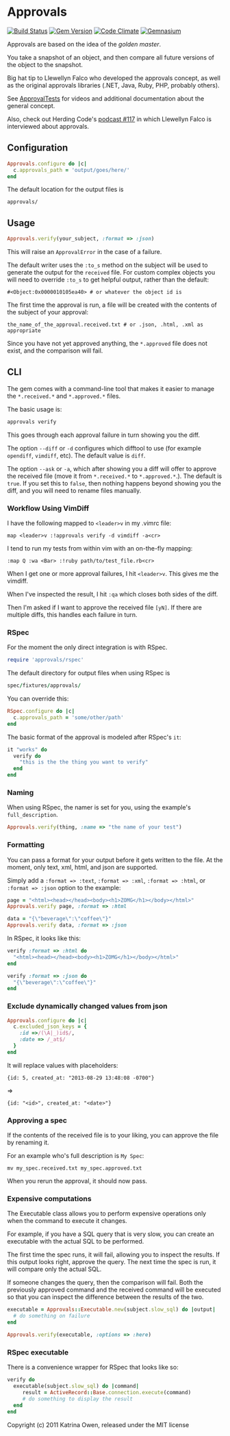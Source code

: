 # Approvals

[![Build Status](https://secure.travis-ci.org/kytrinyx/approvals.svg?branch=master)](http://travis-ci.org/kytrinyx/approvals)
[![Gem Version](https://badge.fury.io/rb/approvals.svg)](http://badge.fury.io/rb/approvals)
[![Code Climate](https://codeclimate.com/github/kytrinyx/approvals.svg)](https://codeclimate.com/github/kytrinyx/approvals)
[![Gemnasium](https://gemnasium.com/kytrinyx/approvals.svg)](https://gemnasium.com/kytrinyx/approvals)


Approvals are based on the idea of the *_golden master_*.

You take a snapshot of an object, and then compare all future
versions of the object to the snapshot.

Big hat tip to Llewellyn Falco who developed the approvals concept, as
well as the original approvals libraries (.NET, Java, Ruby, PHP,
probably others).

See [ApprovalTests](http://www.approvaltests.com) for videos and additional documentation about the general concept.

Also, check out  Herding Code's [podcast #117](http://t.co/GLn88R5) in
which Llewellyn Falco is interviewed about approvals.

## Configuration

```ruby
Approvals.configure do |c|
  c.approvals_path = 'output/goes/here/'
end
```

The default location for the output files is

```plain
approvals/
```

## Usage

```ruby
Approvals.verify(your_subject, :format => :json)
```

This will raise an `ApprovalError` in the case of a failure.

The default writer uses the `:to_s` method on the subject will be used to generate the output for
the `received` file. For custom complex objects you will need to override
`:to_s` to get helpful output, rather than the default:

    #<Object:0x0000010105ea40> # or whatever the object id is

The first time the approval is run, a file will be created with the contents of the subject of your approval:

    the_name_of_the_approval.received.txt # or .json, .html, .xml as appropriate

Since you have not yet approved anything, the `*.approved` file does not exist, and the comparison will fail.

## CLI

The gem comes with a command-line tool that makes it easier to manage the
`*.received.*` and `*.approved.*` files.

The basic usage is:

```bash
approvals verify
```

This goes through each approval failure in turn showing you the diff.

The option `--diff` or `-d` configures which difftool to use (for example
`opendiff`, `vimdiff`, etc). The default value is `diff`.

The option `--ask` or `-a`, which after showing you a diff will offer to
approve the received file (move it from `*.received.*` to `*.approved.*`.).
The default is `true`. If you set this to `false`, then nothing happens beyond
showing you the diff, and you will need to rename files manually.

### Workflow Using VimDiff

I have the following mapped to `<leader>v` in my .vimrc file:

```viml
map <leader>v :!approvals verify -d vimdiff -a<cr>
```

I tend to run my tests from within vim with an on-the-fly mapping:

```viml
:map Q :wa <Bar> :!ruby path/to/test_file.rb<cr>
```

When I get one or more approval failures, I hit `<leader>v`. This gives me the
vimdiff.

When I've inspected the result, I hit `:qa` which closes both sides of the
diff.

Then I'm asked if I want to approve the received file `[yN]`. If there are
multiple diffs, this handles each failure in turn.

### RSpec

For the moment the only direct integration is with RSpec.

```ruby
require 'approvals/rspec'
```

The default directory for output files when using RSpec is

```ruby
spec/fixtures/approvals/
```

You can override this:

```ruby
RSpec.configure do |c|
  c.approvals_path = 'some/other/path'
end
```

The basic format of the approval is modeled after RSpec's `it`:

```ruby
it "works" do
  verify do
    "this is the the thing you want to verify"
  end
end
```

### Naming

When using RSpec, the namer is set for you, using the example's `full_description`.

```ruby
Approvals.verify(thing, :name => "the name of your test")
```

### Formatting

You can pass a format for your output before it gets written to the file.
At the moment, only text, xml, html, and json are supported.

Simply add a `:format => :text`, `:format => :xml`, `:format => :html`, or `:format => :json` option to the example:

```ruby
page = "<html><head></head><body><h1>ZOMG</h1></body></html>"
Approvals.verify page, :format => :html

data = "{\"beverage\":\"coffee\"}"
Approvals.verify data, :format => :json
```

In RSpec, it looks like this:

```ruby
verify :format => :html do
  "<html><head></head><body><h1>ZOMG</h1></body></html>"
end

verify :format => :json do
  "{\"beverage\":\"coffee\"}"
end
```

### Exclude dynamically changed values from json

```ruby
Approvals.configure do |c|
  c.excluded_json_keys = {
    :id =>/(\A|_)id$/,
    :date => /_at$/
  }
end
```

It will replace values with placeholders:

    {id: 5, created_at: "2013-08-29 13:48:08 -0700"}

=>

    {id: "<id>", created_at: "<date>"}

### Approving a spec

If the contents of the received file is to your liking, you can approve
the file by renaming it.

For an example who's full description is `My Spec`:

    mv my_spec.received.txt my_spec.approved.txt

When you rerun the approval, it should now pass.

### Expensive computations

The Executable class allows you to perform expensive operations only when the command to execute it changes.

For example, if you have a SQL query that is very slow, you can create an executable with the actual SQL to be performed.

The first time the spec runs, it will fail, allowing you to inspect the results.
If this output looks right, approve the query. The next time the spec is run, it will compare only the actual SQL.

If someone changes the query, then the comparison will fail. Both the previously approved command and the received command will be executed so that you can inspect the difference between the results of the two.

```ruby
executable = Approvals::Executable.new(subject.slow_sql) do |output|
  # do something on failure
end

Approvals.verify(executable, :options => :here)
```

### RSpec executable

There is a convenience wrapper for RSpec that looks like so:

```ruby
verify do
  executable(subject.slow_sql) do |command|
     result = ActiveRecord::Base.connection.execute(command)
     # do something to display the result
  end
end
```

Copyright (c) 2011 Katrina Owen, released under the MIT license
